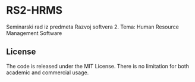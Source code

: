 # RS2-HRMS
Seminarski rad iz predmeta Razvoj softvera 2. Tema: Human Resource Management Software

## License
The code is released under the MIT License. There is no limitation for both academic and commercial usage.
